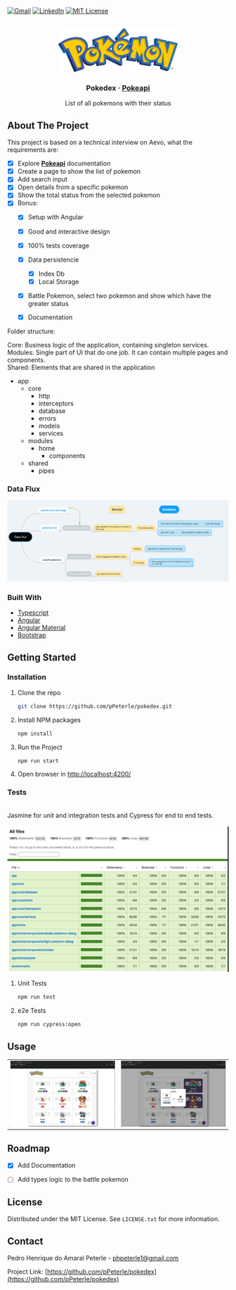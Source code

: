 <div id="top"></div>


[![Gmail][gmail-shield]][gmail-url]
[![LinkedIn][linkedin-shield]][linkedin-url]
[![MIT License][license-shield]][license-url]

<!-- PROJECT LOGO -->
<br />
<div align="center">
  <a href="https://github.com/pPeterle/pokedex">
    <img src="src/assets/pokemon.png" alt="Logo" height="100">
  </a>

  <h3 align="center">Pokedex ·  <a href="https://pokeapi.co/docs/v2"><strong>Pokeapi</strong></a> </h3>

  <p align="center">
    List of all pokemons with their status
  </p>
</div>

<!-- ABOUT THE PROJECT -->
## About The Project

This project is based on a technical interview on Aevo, what the requirements are:

- [x] Explore <a href="https://pokeapi.co/docs/v2"><strong>Pokeapi</strong></a> documentation
- [x] Create a page to show the list of pokemon
- [x] Add search input
- [x] Open details from a specific pokemon
- [x] Show the total status from the selected pokemon
- [x] Bonus:
    - [x] Setup with Angular 
    - [x] Good and interactive design
    - [x] 100% tests coverage
    - [x] Data persistencie
        - [x] Index Db
        - [x] Local Storage
    - [x] Battle Pokemon, select two pokemon and show which have the greater status
    - [x] Documentation


Folder structure:

Core: Business logic of the application, containing singleton services. <br>
Modules: Single part of UI that do one job. It can contain multiple pages and components. <br>
Shared: Elements that are shared in the application <br>

- app
  - core
    - http
    - interceptors
    - database
    - errors
    - models
    - services
  - modules
    - home
      - components
  - shared
    - pipes

### Data Flux

<img src="src/assets/data-flux.png">

### Built With

* [Typescript](https://www.typescriptlang.org/)
* [Angular](https://angular.io/)
* [Angular Material](https://material.angular.io/)
* [Bootstrap](https://getbootstrap.com)

<!-- GETTING STARTED -->
## Getting Started

### Installation

1. Clone the repo
   ```sh
   git clone https://github.com/pPeterle/pokedex.git
   ```
2. Install NPM packages
   ```sh
   npm install
   ```
3. Run the Project
   ```sh
   npm run start
   ```
4. Open browser in <a href="http://localhost:4200/">http://localhost:4200/</a>

### Tests
<br>
Jasmine for unit and integration tests and Cypress for end to end tests.
<br> <br>
  <img src="src/assets/tests.png" alt="Logo" >

1. Unit Tests
   ```sh
   npm run test
   ```
2. e2e Tests
   ```sh
   npm run cypress:open
   ```

<!-- USAGE EXAMPLES -->
## Usage
<table>
  <tr>
    <td valign="top"> <img src="src/assets/home-page.png" alt="Home"> </td>
    <td valign="top"> <img src="src/assets/battle.png" alt="Battle"> </td>
  </tr>
</table>

<!-- ROADMAP -->
## Roadmap

- [x] Add Documentation
- [ ] Add types logic to the battle pokemon


<!-- LICENSE -->
## License

Distributed under the MIT License. See `LICENSE.txt` for more information.

<!-- CONTACT -->
## Contact

Pedro Henrique do Amaral Peterle - phpeterle1@gmail.com

Project Link: [https://github.com/pPeterle/pokedex](https://github.com/pPeterle/pokedex)


<!-- MARKDOWN LINKS & IMAGES -->
<!-- https://www.markdownguide.org/basic-syntax/#reference-style-links -->
[gmail-shield]: https://img.shields.io/badge/Gmail-D14836?style=for-the-badge&logo=gmail&logoColor=white
[gmail-url]: https://mail.google.com/mail/?view=cm&fs=1&to=phpeterle1@gmail.com
[license-shield]: https://img.shields.io/github/license/othneildrew/Best-README-Template.svg?style=for-the-badge
[license-url]: https://github.com/othneildrew/Best-README-Template/blob/master/LICENSE.txt
[linkedin-shield]: https://img.shields.io/badge/-LinkedIn-black.svg?style=for-the-badge&logo=linkedin&colorB=555
[linkedin-url]: https://github.com/pPeterle/pokedex/blob/main/LICENSE
[product-screenshot]: images/screenshot.png

